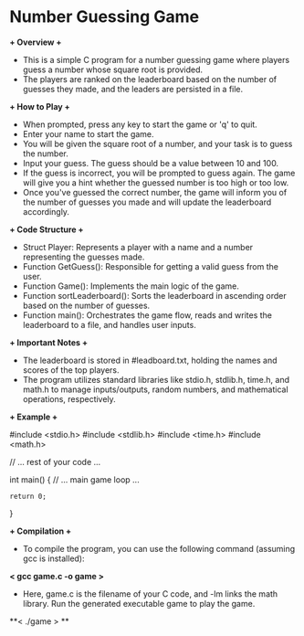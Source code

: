 # Number Guessing Game

**+ Overview +**
- This is a simple C program for a number guessing game where players guess a number whose square root is provided. 
- The players are ranked on the leaderboard based on the number of guesses they made, and the leaders are persisted in a file.

**+ How to Play +**
- When prompted, press any key to start the game or 'q' to quit.
- Enter your name to start the game.
- You will be given the square root of a number, and your task is to guess the number.
- Input your guess. The guess should be a value between 10 and 100.
- If the guess is incorrect, you will be prompted to guess again. The game will give you a hint whether the guessed number is too high or too low.
- Once you've guessed the correct number, the game will inform you of the number of guesses you made and will update the leaderboard accordingly.

**+ Code Structure +**
- Struct Player: Represents a player with a name and a number representing the guesses made.
- Function GetGuess(): Responsible for getting a valid guess from the user.
- Function Game(): Implements the main logic of the game.
- Function sortLeaderboard(): Sorts the leaderboard in ascending order based on the number of guesses.
- Function main(): Orchestrates the game flow, reads and writes the leaderboard to a file, and handles user inputs.
  
**+ Important Notes +**
- The leaderboard is stored in #leadboard.txt, holding the names and scores of the top players.
- The program utilizes standard libraries like stdio.h, stdlib.h, time.h, and math.h to manage inputs/outputs, random numbers, and mathematical operations, respectively.
  
**+ Example +**

#include <stdio.h>
#include <stdlib.h>
#include <time.h>
#include <math.h>

// ... rest of your code ...

int main() {
    // ... main game loop ...
    
    return 0;
}

**+ Compilation +**

- To compile the program, you can use the following command (assuming gcc is installed):

**< gcc game.c -o game >**

- Here, game.c is the filename of your C code, and -lm links the math library. Run the generated executable game to play the game.

**< ./game > **

